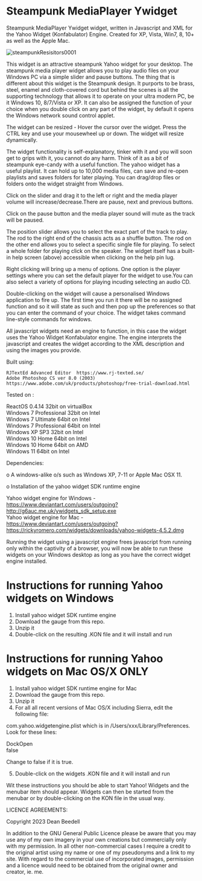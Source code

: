 # Steampunk MediaPlayer Ywidget
 
 Steampunk MediaPlayer Ywidget widget, written in Javascript and XML for the Yahoo 
 Widget (Konfabulator) Engine. Created for XP, Vista, Win7, 8, 10+ as well as the 
 Apple Mac.
 
 ![steampunkResisitors0001](https://github.com/yereverluvinunclebert/Steampunk-Resistors/assets/2788342/a58a6caa-270c-451b-ac94-00f285513789)
 
 This widget is an attractive steampunk Yahoo widget for your desktop. The 
 steampunk media player widget allows you to play audio files on your Windows PC
  via a simple slider and pause buttons. The thing that is different about this 
  widget is the Steampunk design. It purports to be brass, steel, enamel and 
  cloth-covered cord but behind the scenes is all the supporting technology that 
  allows it to operate on your ultra modern PC, be it Windows 10, 8/7/Vista or 
  XP. It can also be assigned the function of your choice when you double click 
  on any part of the widget, by default it opens the Windows network sound 
  control applet.
 
 The widget can be resized - Hover the cursor over the widget. Press the CTRL key 
 and use your mousewheel up or down. The widget will resize dynamically.
 
 The widget functionality is self-explanatory, tinker with it and you will soon 
 get to grips with it, you cannot do any harm. Think of it as a bit of steampunk 
 eye-candy with a useful function. The yahoo widget has a useful playlist. It 
 can hold up to 10,000 media files, can save and re-open playlists and saves 
 folders for later playing. You can drag/drop files or folders onto the widget 
 straight from Windows.
 
 Click on the slider and drag it to the left or right and the media player 
 volume will increase/decrease.There are pause, next and previous buttons.
 
 Click on the pause button and the media player sound will mute as the track 
 will be paused.
 
 The position slider allows you to select the exact part of the track to play. 
 The rod to the right end of the chassis acts as a shuffle button. The rod on 
 the other end allows you to select a specific single file for playing. To 
 select a whole folder for playing click on the speaker.
 The widget itself has a built-in help screen (above) accessible when clicking 
 on the help pin lug.
 
 Right clicking will bring up a menu of options. One option is the player 
 settings where you can set the default player for the widget to use.You can 
 also select a variety of options for playing incuding selecting an audio CD.
 
 Double-clicking on the widget will cause a personalised Windows application to 
 fire up. The first time you run it there will be no assigned function and so it 
 will state as such and then pop up the preferences so that you can enter the 
 command of your choice. The widget takes command line-style commands for 
 windows. 
 
 All javascript widgets need an engine to function, in this case the widget uses 
 the Yahoo Widget Konfabulator engine. The engine interprets the javascript and 
 creates the widget according to the XML description and using the images you 
 provide. 
 
 Built using: 
 
	RJTextEd Advanced Editor  https://www.rj-texted.se/   
	Adobe Photoshop CS ver 8.0 (2003)  https://www.adobe.com/uk/products/photoshop/free-trial-download.html  
 
 Tested on :
 
   ReactOS 0.4.14 32bit on virtualBox    
   Windows 7 Professional 32bit on Intel    
   Windows 7 Ultimate 64bit on Intel    
   Windows 7 Professional 64bit on Intel    
   Windows XP SP3 32bit on Intel    
   Windows 10 Home 64bit on Intel    
   Windows 10 Home 64bit on AMD    
   Windows 11 64bit on Intel  
   
 Dependencies:
 
 o A windows-alike o/s such as Windows XP, 7-11 or Apple Mac OSX 11.    	
 
 o Installation of the yahoo widget SDK runtime engine  
 
   Yahoo widget engine for Windows - https://www.deviantart.com/users/outgoing?http://g6auc.me.uk/ywidgets_sdk_setup.exe  
   Yahoo widget engine for Mac - https://www.deviantart.com/users/outgoing?https://rickyromero.com/widgets/downloads/yahoo-widgets-4.5.2.dmg
 
 Running the widget using a javascript engine frees javascript from running only 
 within the captivity of a browser, you will now be able to run these widgets on 
 your Windows desktop as long as you have the correct widget engine installed.
  
 Instructions for running Yahoo widgets on Windows
 =================================================
 
 1. Install yahoo widget SDK runtime engine
 2. Download the gauge from this repo.
 3. Unzip it
 4. Double-click on the resulting .KON file and it will install and run
 
 Instructions for running Yahoo widgets on Mac OS/X ONLY
 ========================================================
 
 1. Install yahoo widget SDK runtime engine for Mac
 2. Download the gauge from this repo.
 3. Unzip it
 4. For all all recent versions of Mac OS/X including Sierra, edit the following 
 file:
 
 com.yahoo.widgetengine.plist which is in /Users/xxx/Library/Preferences. Look 
 for these lines: 
    
   <key>DockOpen</key>  
   <string>false</string>  
 
 Change to false if it is true.
 
 5. Double-click on the widgets .KON file and it will install and run
 
 Wit these instructions you should be able to start Yahoo! Widgets and the 
 menubar item should appear. Widgets can then be started from the menubar or by 
 double-clicking on the KON file in the usual way.
 
 
 LICENCE AGREEMENTS:
 
 Copyright 2023 Dean Beedell
 
 In addition to the GNU General Public Licence please be aware that you may use
 any of my own imagery in your own creations but commercially only with my
 permission. In all other non-commercial cases I require a credit to the
 original artist using my name or one of my pseudonyms and a link to my site.
 With regard to the commercial use of incorporated images, permission and a
 licence would need to be obtained from the original owner and creator, ie. me.
 
